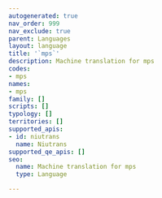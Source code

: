 ```yaml
---
autogenerated: true
nav_order: 999
nav_exclude: true
parent: Languages
layout: language
title: '`mps`'
description: Machine translation for mps
codes:
- mps
names:
- mps
family: []
scripts: []
typology: []
territories: []
supported_apis:
- id: niutrans
  name: Niutrans
supported_qe_apis: []
seo:
  name: Machine translation for mps
  type: Language

---
```


